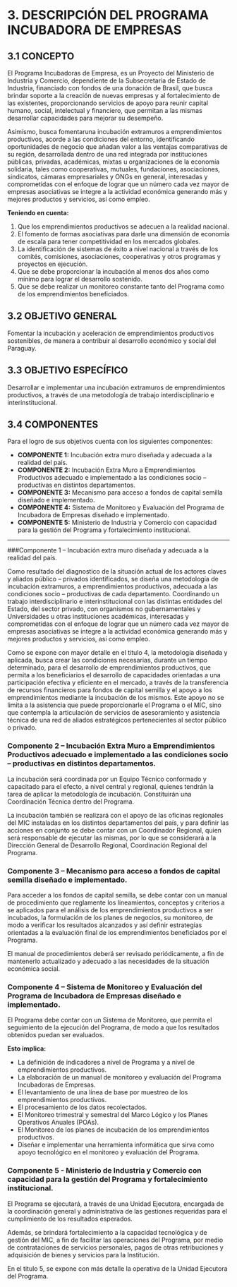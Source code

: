# 3. DESCRIPCIÓN DEL PROGRAMA INCUBADORA DE EMPRESAS

## 3.1 CONCEPTO

El Programa Incubadoras de Empresa, es un Proyecto del Ministerio de Industria y Comercio, dependiente de la Subsecretaria de Estado de Industria, financiado con fondos de una donación de Brasil, que busca brindar soporte a la creación de nuevas empresas y al fortalecimiento de las existentes, proporcionando servicios de apoyo para reunir capital humano, social, intelectual y financiero, que permitan a las mismas desarrollar capacidades para mejorar su desempeño.

Asimismo, busca fomentaruna incubación extramuros a emprendimientos productivos, acorde a las condiciones del entorno, identificando oportunidades de negocio que añadan valor a las ventajas comparativas de su región, desarrollada dentro de una red integrada por instituciones públicas, privadas, académicas, mixtas u organizaciones de la economía solidaria, tales como cooperativas, mutuales, fundaciones, asociaciones, sindicatos, cámaras empresariales y ONGs en general, interesadas y comprometidas con el enfoque de lograr que un número cada vez mayor de empresas asociativas se integre a la actividad económica generando más y mejores productos y servicios, así como empleo.

**Teniendo en cuenta:**

1. Que los emprendimientos productivos se adecuen a la realidad nacional.
2. El fomento de formas asociativas para darle una dimensión de economía de escala para tener competitividad en los mercados globales. 
3. La identificación de sistemas de éxito a nivel nacional a través de los comités, comisiones, asociaciones, cooperativas y otros programas y proyectos en ejecución.
4. Que se debe proporcionar la incubación al menos dos años como mínimo para lograr el desarrollo sostenido.
5. Que se debe realizar un monitoreo constante tanto del Programa como de los emprendimientos beneficiados.


## 3.2 OBJETIVO GENERAL

Fomentar la incubación y aceleración de emprendimientos productivos sostenibles, de manera a contribuir al desarrollo económico y social del Paraguay.

## 3.3 OBJETIVO ESPECÍFICO
Desarrollar e implementar una incubación extramuros de emprendimientos productivos, a través de una metodología de trabajo interdisciplinario e interinstitucional.

## 3.4 COMPONENTES
Para el logro de sus objetivos cuenta con los siguientes componentes:

* **COMPONENTE 1:** Incubación extra muro diseñada y adecuada a la realidad del país. 
* **COMPONENTE 2:** Incubación Extra Muro a Emprendimientos Productivos adecuado e implementado a las condiciones socio – productivas en distintos departamentos. 
* **COMPONENTE 3:** Mecanismo para acceso a fondos de capital semilla diseñado e implementado. 
* **COMPONENTE 4:** Sistema de Monitoreo y Evaluación del Programa de Incubadora de Empresas diseñado e implementado. 
* **COMPONENTE 5:** Ministerio de Industria y Comercio con capacidad para la gestión del Programa y fortalecimiento institucional.

---

###Componente 1 – Incubación extra muro diseñada y adecuada a la realidad del país.

Como resultado del diagnostico de la situación actual de los actores claves y aliados público – privados identificados, se diseña una metodología de incubación extramuros, a emprendimientos productivos, adecuada a las condiciones socio – productivas de cada departamento. Coordinando un trabajo interdisciplinario e interinstitucional con las distintas entidades del Estado, del sector privado, con organismos no gubernamentales y Universidades u otras instituciones académicas, interesadas y comprometidas con el enfoque de lograr que un número cada vez mayor de empresas asociativas se integre a la actividad económica generando más y mejores productos y servicios, así como empleo.

Como se expone con mayor detalle en el titulo 4, la metodología diseñada y aplicada, busca crear las condiciones necesarias, durante un tiempo determinado, para el desarrollo de emprendimientos productivos, que permita a los beneficiarios el desarrollo de capacidades orientadas a una participación efectiva y eficiente en el mercado, a través de la transferencia de recursos financieros para fondos de capital semilla y el apoyo a los emprendimientos mediante la incubación de los mismos. Este apoyo no se limita a la asistencia que puede proporcionarle el Programa o el MIC, sino que contempla la articulación de servicios de asesoramiento y asistencia técnica de una red de aliados estratégicos pertenecientes al sector público o privado.

### Componente 2 – Incubación Extra Muro a Emprendimientos Productivos adecuado e implementado a las condiciones socio – productivas en distintos departamentos.

La incubación será coordinada por un Equipo Técnico conformado y capacitado para el efecto, a nivel central y regional, quienes tendrán la tarea de aplicar la metodología de incubación. Constituirán una Coordinación Técnica dentro del Programa.

La incubación también se realizará con el apoyo de las oficinas regionales del MIC instaladas en los distintos departamentos del país, y para definir las acciones en conjunto se debe contar con un Coordinador Regional, quien será responsable de ejecutar las mismas, por lo que se considerará a la Dirección General de Desarrollo Regional, Coordinación Regional del Programa.

### Componente 3 – Mecanismo para acceso a fondos de capital semilla diseñado e implementado.

Para acceder a los fondos de capital semilla, se debe contar con un manual de procedimiento que reglamente los lineamientos, conceptos y criterios a se aplicados para el análisis de los emprendimientos productivos a ser incubados, la formulación de los planes de negocios, su monitoreo, de modo a verificar los resultados alcanzados y así definir estrategias orientadas a la evaluación final de los emprendimientos beneficiados por el Programa.

El manual de procedimientos deberá ser revisado periódicamente, a fin de mantenerlo actualizado y adecuado a las necesidades de la situación económica social.

### Componente 4 – Sistema de Monitoreo y Evaluación del Programa de Incubadora de Empresas diseñado e implementado.

El Programa debe contar con un Sistema de Monitoreo, que permita el seguimiento de la ejecución del Programa, de modo a que los resultados obtenidos puedan ser evaluados.

**Esto implica:**
- La definición de indicadores a nivel de Programa y a nivel de emprendimientos productivos.
- La elaboración de un manual de monitoreo y evaluación del Programa Incubadoras de Empresas.
- El levantamiento de una línea de base por muestreo de los emprendimientos productivos.
- El procesamiento de los datos recolectados.
- El Monitoreo trimestral y semestral del Marco Lógico y los Planes Operativos Anuales (POAs).
- El Monitoreo de los planes de incubación de los emprendimientos productivos.
- Diseñar e implementar una herramienta informática que sirva como apoyo tecnológico en el monitoreo y evaluación del Programa.

### Componente 5 - Ministerio de Industria y Comercio con capacidad para la gestión del Programa y fortalecimiento institucional.

El Programa se ejecutará, a través de una Unidad Ejecutora, encargada de la coordinación general y administrativa de las gestiones requeridas para el cumplimiento de los resultados esperados.

Además, se brindará fortalecimiento a la capacidad tecnológica y de gestión del MIC, a fin de facilitar las operaciones del Programa, por medio de contrataciones de servicios personales, pagos de otras retribuciones y adquisición de bienes y servicios para la Institución.

En el titulo 5, se expone con más detalle la operativa de la Unidad Ejecutora del Programa.